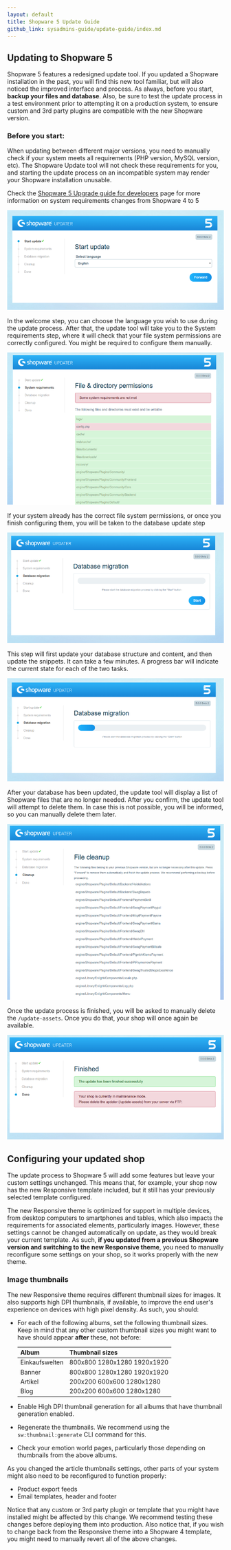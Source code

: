 ```yaml
---
layout: default
title: Shopware 5 Update Guide
github_link: sysadmins-guide/update-guide/index.md
---
```


## Updating to Shopware 5

Shopware 5 features a redesigned update tool. If you updated a Shopware installation in the past, you will find this new tool familiar, but will also noticed the improved interface and process. As always, before you start, **backup your files and database**. Also, be sure to test the update process in a test environment prior to attempting it on a production system, to ensure custom and 3rd party plugins are compatible with the new Shopware version.

<div class="alert alert-danger" role="alert">
   <h3>Before you start:</h3>
   <p>When updating between different major versions, you need to manually check if your system meets all requirements (PHP version, MySQL version, etc). The Shopware Update tool will not check these requirements for you, and starting the update process on an incompatible system may render your Shopware installation unusable.</p>
   <p>Check the <a href="/developers-guide/shopware-5-upgrade-guide-for-developers/">Shopware 5 Upgrade guide for developers</a> page for more information on system requirements changes from Shopware 4 to 5</p>
</div>

![Start](screen-update-step1.png)

In the welcome step, you can choose the language you wish to use during the update process. After that, the update tool will take you to the System requirements step, where it will check that your file system permissions are correctly configured. You might be required to configure them manually.

![Requirements check](screen-update-step2.png)

If your system already has the correct file system permissions, or once you finish configuring them, you will be taken to the database update step

![Database](screen-update-step3-start.png)

This step will first update your database structure and content, and then update the snippets. It can take a few minutes. A progress bar will indicate the current state for each of the two tasks.

![Database update](screen-update-step3-progress.png)

After your database has been updated, the update tool will display a list of Shopware files that are no longer needed. After you confirm, the update tool will attempt to delete them. In case this is not possible, you will be informed, so you can manually delete them later.

![File cleanup](screen-update-step4.png)

Once the update process is finished, you will be asked to manually delete the `/update-assets`. Once you do that, your shop will once again be available.

![Finish](screen-update-step5.png)


## Configuring your updated shop

The update process to Shopware 5 will add some features but leave your custom settings unchanged. This means that, for example, your shop now has the new Responsive template included, but it still has your previously selected template configured.

The new Responsive theme is optimized for support in multiple devices, from desktop computers to smartphones and tables, which also impacts the requirements for associated elements, particularly images. However, these settings cannot be changed automatically on update, as they would break your current template. As such, **if you updated from a previous Shopware version and switching to the new Responsive theme**, you need to manually reconfigure some settings on your shop, so it works properly with the new theme.

### Image thumbnails

The new Responsive theme requires different thumbnail sizes for images. It also supports high DPI thumbnails, if available, to improve the end user's experience on devices with high pixel density. As such, you should:

- For each of the following albums, set the following thumbnail sizes. Keep in mind that any other custom thumbnail sizes you might want to have should appear **after** these, not before:

  Album          | Thumbnail sizes
  -------------- | ---------------------------------------------
  Einkaufswelten | 800x800 1280x1280 1920x1920
  Banner         | 800x800 1280x1280 1920x1920
  Artikel        | 200x200 600x600 1280x1280
  Blog           | 200x200 600x600 1280x1280

- Enable High DPI thumbnail generation for all albums that have thumbnail generation enabled.
- Regenerate the thumbnails. We recommend using the `sw:thumbnail:generate` CLI command for this.
- Check your emotion world pages, particularly those depending on thumbnails from the above albums.

As you changed the article thumbnails settings, other parts of your system might also need to be reconfigured to function properly:
- Product export feeds
- Email templates, header and footer

Notice that any custom or 3rd party plugin or template that you might have installed might be affected by this change. We recommend testing these changes before deploying them into production. Also notice that, if you wish to change back from the Responsive theme into a Shopware 4 template, you might need to manually revert all of the above changes.
